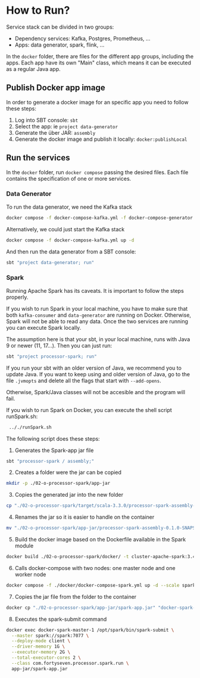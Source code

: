 # How to Run?

Service stack can be divided in two groups:

* Dependency services: Kafka, Postgres, Prometheus, ...
* Apps: data generator, spark, flink, ...

In the `docker` folder, there are files for the different app groups, including the apps. Each app have its own "Main"
class, which means it can be executed as a regular Java app.

## Publish Docker app image

In order to generate a docker image for an specific app you need to follow these steps:

1. Log into SBT console: `sbt`
2. Select the app: ie `project data-generator`
3. Generate the über JAR: `assembly`
4. Generate the docker image and publish it locally: `docker:publishLocal`

## Run the services

In the `docker` folder, run `docker compose` passing the desired files. Each file contains the specification of one or 
more services.

### Data Generator

To run the data generator, we need the Kafka stack

```bash
docker compose -f docker-compose-kafka.yml -f docker-compose-generator.yml up -d
```

Alternatively, we could just start the Kafka stack

```bash
docker compose -f docker-compose-kafka.yml up -d
```

And then run the data generator from a SBT console:

```bash
sbt "project data-generator; run"
```

### Spark

Running Apache Spark has its caveats. It is important to follow the steps properly.

If you wish to run Spark in your local machine, you have to make sure that both `kafka-consumer` and `data-generator` are running on Docker.
Otherwise, Spark will not be able to read any data. Once the two services are running you can execute Spark locally.

The assumption here is that your sbt, in your local machine, runs with Java 9 or newer (11, 17...). Then you can just run:

```bash
sbt "project processor-spark; run"
```

If you run your sbt with an older version of Java, we recommend you to update Java. If you want to keep using and older version of Java,
go to the file `.jvmopts` and delete all the flags that start with `--add-opens`.

Otherwise, Spark/Java classes will not be accesible and the program will fail.

If you wish to run Spark on Docker, you can execute the shell script runSpark.sh:

```bash
 .././runSpark.sh
```

The following script does these steps:
1) Generates the Spark-app jar file
```bash
sbt "processor-spark / assembly;"
```
2) Creates a folder were the jar can be copied
```bash
mkdir -p ./02-o-processor-spark/app-jar
```
3) Copies the generated jar into the new folder
```bash
cp "./02-o-processor-spark/target/scala-3.3.0/processor-spark-assembly-0.1.0-SNAPSHOT.jar" "./02-o-processor-spark/app-jar"
```
4) Renames the jar so it is easier to handle on the container
```bash
mv "./02-o-processor-spark/app-jar/processor-spark-assembly-0.1.0-SNAPSHOT.jar" "./02-o-processor-spark/app-jar/spark-app.jar"
```
5) Build the docker image based on the Dockerfile available in the Spark module
```bash
docker build ./02-o-processor-spark/docker/ -t cluster-apache-spark:3.4.1
```
6) Calls docker-compose with two nodes: one master node and one worker node
```bash
docker compose -f ./docker/docker-compose-spark.yml up -d --scale spark-worker=1

```
7) Copies the jar file from the folder to the container
```bash
docker cp "./02-o-processor-spark/app-jar/spark-app.jar" "docker-spark-master-1:/opt/spark/app-jar"

```
8) Executes the spark-submit command
```bash
docker exec docker-spark-master-1 /opt/spark/bin/spark-submit \
  --master spark://spark:7077 \
  --deploy-mode client \
  --driver-memory 1G \
  --executor-memory 2G \
  --total-executor-cores 2 \
  --class com.fortyseven.processor.spark.run \
  app-jar/spark-app.jar
```



